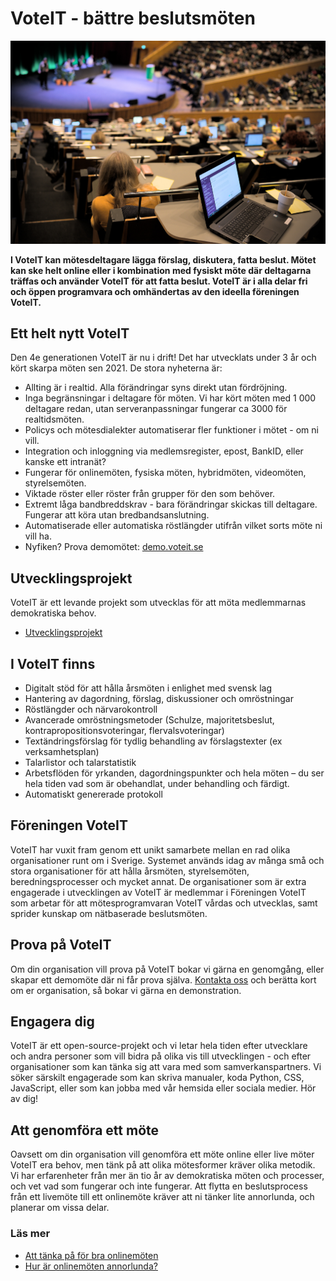 # VoteIT - bättre beslutsmöten

![Möte med VoteIT](./assets/kongresshall.jpg)

**I VoteIT kan mötesdeltagare lägga förslag, diskutera, fatta beslut. Mötet kan ske helt online eller i kombination med fysiskt möte där deltagarna träffas och använder VoteIT för att fatta beslut. VoteIT är i alla delar fri och öppen programvara och omhändertas av den ideella föreningen VoteIT.**

## Ett helt nytt VoteIT

Den 4e generationen VoteIT är nu i drift! Det har utvecklats under 3 år och kört skarpa möten sen 2021. De stora nyheterna är:

- Allting är i realtid. Alla förändringar syns direkt utan fördröjning.
- Inga begränsningar i deltagare för möten. Vi har kört möten med 1 000 deltagare redan, utan serveranpassningar fungerar ca 3000 för realtidsmöten.
- Policys och mötesdialekter automatiserar fler funktioner i mötet - om ni vill.
- Integration och inloggning via medlemsregister, epost, BankID, eller kanske ett intranät?
- Fungerar för onlinemöten, fysiska möten, hybridmöten, videomöten, styrelsemöten.
- Viktade röster eller röster från grupper för den som behöver.
- Extremt låga bandbreddskrav - bara förändringar skickas till deltagare. Fungerar att köra utan bredbandsanslutning.
- Automatiserade eller automatiska röstlängder utifrån vilket sorts möte ni vill ha.
- Nyfiken? Prova demomötet: [demo.voteit.se](https://demo.voteit.se)

## Utvecklingsprojekt

VoteIT är ett levande projekt som utvecklas för att möta medlemmarnas demokratiska behov.

- [Utvecklingsprojekt](./utvecklingsprojekt/)

## I VoteIT finns

- Digitalt stöd för att hålla årsmöten i enlighet med svensk lag
- Hantering av dagordning, förslag, diskussioner och omröstningar
- Röstlängder och närvarokontroll
- Avancerade omröstningsmetoder (Schulze, majoritetsbeslut, kontrapropositionsvoteringar, flervalsvoteringar)
- Textändringsförslag för tydlig behandling av förslagstexter (ex verksamhetsplan)
- Talarlistor och talarstatistik
- Arbetsflöden för yrkanden, dagordningspunkter och hela möten – du ser hela tiden vad som är obehandlat, under behandling och färdigt.
- Automatiskt genererade protokoll

## Föreningen VoteIT

VoteIT har vuxit fram genom ett unikt samarbete mellan en rad olika organisationer runt om i Sverige. Systemet används idag av många små och stora organisationer för att hålla årsmöten, styrelsemöten, beredningsprocesser och mycket annat. De organisationer som är extra engagerade i utvecklingen av VoteIT är medlemmar i Föreningen VoteIT som arbetar för att mötesprogramvaran VoteIT vårdas och utvecklas, samt sprider kunskap om nätbaserade beslutsmöten.

## Prova på VoteIT

Om din organisation vill prova på VoteIT bokar vi gärna en genomgång, eller skapar ett demomöte där ni får prova själva. [Kontakta oss](/kontakt/) och berätta kort om er organisation, så bokar vi gärna en demonstration.

## Engagera dig

VoteIT är ett open-source-projekt och vi letar hela tiden efter utvecklare och andra personer som vill bidra på olika vis till utvecklingen - och efter organisationer som kan tänka sig att vara med som samverkanspartners. Vi söker särskilt engagerade som kan skriva manualer, koda Python, CSS, JavaScript, eller som kan jobba med vår hemsida eller sociala medier. Hör av dig!

## Att genomföra ett möte

Oavsett om din organisation vill genomföra ett möte online eller live möter VoteIT era behov, men tänk på att olika mötesformer kräver olika metodik. Vi har erfarenheter från mer än tio år av demokratiska möten och processer, och vet vad som fungerar och inte fungerar. Att flytta en beslutsprocess från ett livemöte till ett onlinemöte kräver att ni tänker lite annorlunda, och planerar om vissa delar.

### Läs mer

- [Att tänka på för bra onlinemöten](/skapa-mote/att-tanka-pa.html)
- [Hur är onlinemöten annorlunda?](/skapa-mote/onlinemoten-annorlunda.html)
